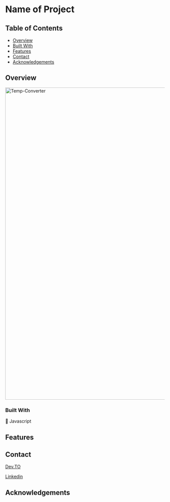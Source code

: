 # Name of Project

## Table of Contents

- [Overview](#overview)
- [Built With](#built-with)
- [Features](#features)
- [Contact](#contact)
- [Acknowledgements](#acknowledgements)

## Overview
<img width="982" alt="Temp-Converter" src="https://user-images.githubusercontent.com/77302221/107383393-f0ba3e00-6abe-11eb-831d-d8c1b359e6dc.png">



### Built With

🍦 Javascript

## Features

<!-- TODO: List what specific 'user problems' that this application solves. -->

## Contact

[Dev.TO](https://dev.to/xxbricksquadxx)

[Linkedin](https://www.linkedin.com/in/colby-cardell-aaaa26157/)

## Acknowledgements

<!-- TODO: List any blog posts, tutorials or plugins that you may have used to complete the project. Only list those that had a significant impact. Obviously, we all 'Google' stuff while working on our things, but maybe something in particular stood out as a 'major contributor' to your skill set for this project. -->
